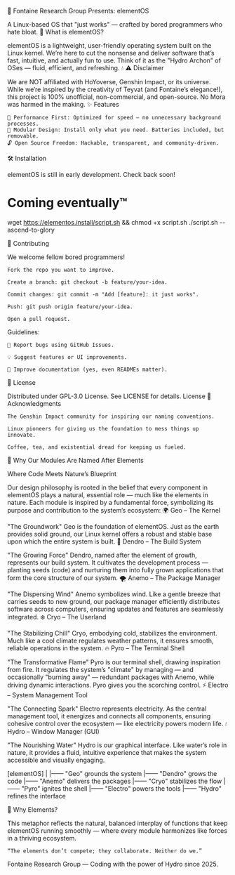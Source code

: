 
🌊 Fontaine Research Group Presents: elementOS

A Linux-based OS that "just works" — crafted by bored programmers who hate bloat.
🚀 What is elementOS?

elementOS is a lightweight, user-friendly operating system built on the Linux kernel. We’re here to cut the nonsense and deliver software that’s fast, intuitive, and actually fun to use. Think of it as the "Hydro Archon" of OSes — fluid, efficient, and refreshing. 💧
⚠️ Disclaimer

We are NOT affiliated with HoYoverse, Genshin Impact, or its universe.
While we’re inspired by the creativity of Teyvat (and Fontaine’s elegance!), this project is 100% unofficial, non-commercial, and open-source. No Mora was harmed in the making.
✨ Features

    🚀 Performance First: Optimized for speed — no unnecessary background processes.
    🧩 Modular Design: Install only what you need. Batteries included, but removable.
    🔓 Open Source Freedom: Hackable, transparent, and community-driven.

🛠️ Installation

elementOS is still in early development. Check back soon!

# Coming eventually™
wget https://elementos.install/script.sh && chmod +x script.sh
./script.sh --ascend-to-glory

🤝 Contributing

We welcome fellow bored programmers!

    Fork the repo you want to improve.

    Create a branch: git checkout -b feature/your-idea.

    Commit changes: git commit -m "Add [feature]: it just works".

    Push: git push origin feature/your-idea.

    Open a pull request.

Guidelines:

    🐛 Report bugs using GitHub Issues.

    💡 Suggest features or UI improvements.

    📖 Improve documentation (yes, even READMEs matter).

📜 License

Distributed under GPL-3.0 License. See LICENSE for details.
License
🎉 Acknowledgments

    The Genshin Impact community for inspiring our naming conventions.

    Linux pioneers for giving us the foundation to mess things up innovate.

    Coffee, tea, and existential dread for keeping us fueled.

🌊 Why Our Modules Are Named After Elements

Where Code Meets Nature’s Blueprint

Our design philosophy is rooted in the belief that every component in elementOS plays a natural, essential role — much like the elements in nature. Each module is inspired by a fundamental force, symbolizing its purpose and contribution to the system’s ecosystem:
🌍 Geo – The Kernel

"The Groundwork"
Geo is the foundation of elementOS. Just as the earth provides solid ground, our Linux kernel offers a robust and stable base upon which the entire system is built.
🍃 Dendro – The Build System

"The Growing Force"
Dendro, named after the element of growth, represents our build system. It cultivates the development process — planting seeds (code) and nurturing them into fully grown applications that form the core structure of our system.
🌪️ Anemo – The Package Manager

"The Dispersing Wind"
Anemo symbolizes wind. Like a gentle breeze that carries seeds to new ground, our package manager efficiently distributes software across computers, ensuring updates and features are seamlessly integrated.
❄️ Cryo – The Userland

"The Stabilizing Chill"
Cryo, embodying cold, stabilizes the environment. Much like a cool climate regulates weather patterns, it ensures smooth, reliable operations in the system.
🔥 Pyro – The Terminal Shell

"The Transformative Flame"
Pyro is our terminal shell, drawing inspiration from fire. It regulates the system’s "climate" by managing — and occasionally "burning away" — redundant packages with Anemo, while driving dynamic interactions. Pyro gives you the scorching control.
⚡ Electro – System Management Tool

"The Connecting Spark"
Electro represents electricity. As the central management tool, it energizes and connects all components, ensuring cohesive control over the ecosystem — like electricity powers modern life.
💧 Hydro – Window Manager (GUI)

"The Nourishing Water"
Hydro is our graphical interface. Like water’s role in nature, it provides a fluid, intuitive experience that makes the system accessible and visually engaging.

[elementOS]
|
|—— "Geo" grounds the system
|—— "Dendro" grows the code
|—— "Anemo" delivers the packages
|—— "Cryo" stabilizes the flow
|—— "Pyro" ignites the shell
|—— "Electro" powers the tools
|—— "Hydro" refines the interface

🌌 Why Elements?

This metaphor reflects the natural, balanced interplay of functions that keep elementOS running smoothly — where every module harmonizes like forces in a thriving ecosystem.

    “The elements don’t compete; they collaborate. Neither do we.”

Fontaine Research Group — Coding with the power of Hydro since 2025.
